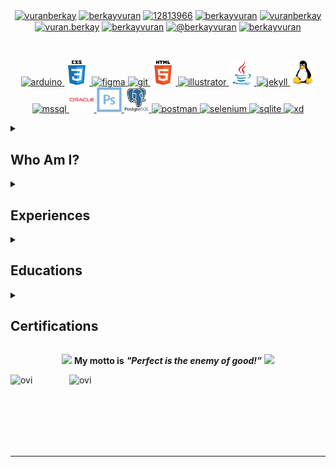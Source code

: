 <p align="Middle">
<a href="https://twitter.com/vuranberkay" target="blank"><img align="center" src="https://raw.githubusercontent.com/rahuldkjain/github-profile-readme-generator/master/src/images/icons/Social/twitter.svg" alt="vuranberkay" height="30" width="40" /></a>
<a href="https://linkedin.com/in/berkayvuran" target="blank"><img align="center" src="https://raw.githubusercontent.com/rahuldkjain/github-profile-readme-generator/master/src/images/icons/Social/linked-in-alt.svg" alt="berkayvuran" height="30" width="40" /></a>
<a href="https://stackoverflow.com/users/12813966" target="blank"><img align="center" src="https://raw.githubusercontent.com/rahuldkjain/github-profile-readme-generator/master/src/images/icons/Social/stack-overflow.svg" alt="12813966" height="30" width="40" /></a>
<a href="https://kaggle.com/berkayvuran" target="blank"><img align="center" src="https://raw.githubusercontent.com/rahuldkjain/github-profile-readme-generator/master/src/images/icons/Social/kaggle.svg" alt="berkayvuran" height="30" width="40" /></a>
<a href="https://fb.com/vuranberkay" target="blank"><img align="center" src="https://raw.githubusercontent.com/rahuldkjain/github-profile-readme-generator/master/src/images/icons/Social/facebook.svg" alt="vuranberkay" height="30" width="40" /></a>
<a href="https://instagram.com/vuran.berkay" target="blank"><img align="center" src="https://raw.githubusercontent.com/rahuldkjain/github-profile-readme-generator/master/src/images/icons/Social/instagram.svg" alt="vuran.berkay" height="30" width="40" /></a>
<a href="https://www.behance.net/berkayvuran" target="blank"><img align="center" src="https://raw.githubusercontent.com/rahuldkjain/github-profile-readme-generator/master/src/images/icons/Social/behance.svg" alt="berkayvuran" height="30" width="40" /></a>
<a href="https://medium.com/@berkayvuran" target="blank"><img align="center" src="https://raw.githubusercontent.com/rahuldkjain/github-profile-readme-generator/master/src/images/icons/Social/medium.svg" alt="@berkayvuran" height="30" width="40" /></a>
<a href="https://www.hackerrank.com/berkayvuran" target="blank"><img align="center" src="https://raw.githubusercontent.com/rahuldkjain/github-profile-readme-generator/master/src/images/icons/Social/hackerrank.svg" alt="berkayvuran" height="30" width="40" /></a>
</p>
<br>
<p align="Middle"> <a href="https://www.arduino.cc/" target="_blank" rel="noreferrer"> <img src="https://cdn.worldvectorlogo.com/logos/arduino-1.svg" alt="arduino" width="40" height="40"/> </a> <a href="https://www.w3schools.com/css/" target="_blank" rel="noreferrer"> <img src="https://raw.githubusercontent.com/devicons/devicon/master/icons/css3/css3-original-wordmark.svg" alt="css3" width="40" height="40"/> </a> <a href="https://www.figma.com/" target="_blank" rel="noreferrer"> <img src="https://www.vectorlogo.zone/logos/figma/figma-icon.svg" alt="figma" width="40" height="40"/> </a> <a href="https://git-scm.com/" target="_blank" rel="noreferrer"> <img src="https://www.vectorlogo.zone/logos/git-scm/git-scm-icon.svg" alt="git" width="40" height="40"/> </a> <a href="https://www.w3.org/html/" target="_blank" rel="noreferrer"> <img src="https://raw.githubusercontent.com/devicons/devicon/master/icons/html5/html5-original-wordmark.svg" alt="html5" width="40" height="40"/> </a> <a href="https://www.adobe.com/in/products/illustrator.html" target="_blank" rel="noreferrer"> <img src="https://www.vectorlogo.zone/logos/adobe_illustrator/adobe_illustrator-icon.svg" alt="illustrator" width="40" height="40"/> </a> <a href="https://www.java.com" target="_blank" rel="noreferrer"> <img src="https://raw.githubusercontent.com/devicons/devicon/master/icons/java/java-original.svg" alt="java" width="40" height="40"/> </a> <a href="https://jekyllrb.com/" target="_blank" rel="noreferrer"> <img src="https://www.vectorlogo.zone/logos/jekyllrb/jekyllrb-icon.svg" alt="jekyll" width="40" height="40"/> </a> <a href="https://www.linux.org/" target="_blank" rel="noreferrer"> <img src="https://raw.githubusercontent.com/devicons/devicon/master/icons/linux/linux-original.svg" alt="linux" width="40" height="40"/> </a> <a href="https://www.microsoft.com/en-us/sql-server" target="_blank" rel="noreferrer"> <img src="https://www.svgrepo.com/show/303229/microsoft-sql-server-logo.svg" alt="mssql" width="40" height="40"/> </a> <a href="https://www.oracle.com/" target="_blank" rel="noreferrer"> <img src="https://raw.githubusercontent.com/devicons/devicon/master/icons/oracle/oracle-original.svg" alt="oracle" width="40" height="40"/> </a> <a href="https://www.photoshop.com/en" target="_blank" rel="noreferrer"> <img src="https://raw.githubusercontent.com/devicons/devicon/master/icons/photoshop/photoshop-line.svg" alt="photoshop" width="40" height="40"/> </a> <a href="https://www.postgresql.org" target="_blank" rel="noreferrer"> <img src="https://raw.githubusercontent.com/devicons/devicon/master/icons/postgresql/postgresql-original-wordmark.svg" alt="postgresql" width="40" height="40"/> </a> <a href="https://postman.com" target="_blank" rel="noreferrer"> <img src="https://www.vectorlogo.zone/logos/getpostman/getpostman-icon.svg" alt="postman" width="40" height="40"/> </a> <a href="https://www.selenium.dev" target="_blank" rel="noreferrer"> <img src="https://raw.githubusercontent.com/detain/svg-logos/780f25886640cef088af994181646db2f6b1a3f8/svg/selenium-logo.svg" alt="selenium" width="40" height="40"/> </a> <a href="https://www.sqlite.org/" target="_blank" rel="noreferrer"> <img src="https://www.vectorlogo.zone/logos/sqlite/sqlite-icon.svg" alt="sqlite" width="40" height="40"/> </a> <a href="https://www.adobe.com/products/xd.html" target="_blank" rel="noreferrer"> <img src="https://cdn.worldvectorlogo.com/logos/adobe-xd.svg" alt="xd" width="40" height="40"/> </a> </p>

<details>
  <summary><h2>Who Am I?</h2></summary>

I describe myself as the product hacker responsible for growth. Although I am originally a **psychologist** and candidate **organizational behavior specialist** from Hacettepe University; I take a role of **project manager & product manager & product owner** according to the project/product management approach in different organizational climates, at different sociocultural levels and in different sectors.
  
I am confident in **project management, product management, diversity management, technical requirements, refinement, user experience, business intelligence, competitive intelligence, relational coordination, end-to-end software development lifecycle (SDLC), product prototyping, user segmentation, tech & non-tech testing, design & product management tools and UML components.** I can write effective SQL and JQL queries.
  
I am most skilled in *Product Management* and *Brew Coffee*.

</details>

<details>
  <summary><h2>Experiences</h2></summary>
    
### Product Owner @Navlungo (01.2022 - 09.2022)
My responsibilities included lead technical & non-technical analysis (with Asana & Coda), create business intelligence reports (with AWS QuickSight & PostgreSQL), collect user requirements (with Asana), UX research and design (with Figma), conversion & funnel optimization (with Google Analytics & Hotjar), customer acquisition, retention and gamification activities (online & offline) with incredibly talented technology, marketing, product, operations and sales teams.

- Reached more than 70,000 customers, 1,000,000 transactions, 3 service area continent, 230 country.

- Increased overall sales volume more than 150%.

- Analyzed business & technical logics of 'navlungo.com' which aims to digitize logistics end-to-end.

- Managed development process a fully-featured new product for ship & shop from Turkey to worldwide 'deliver.ist' in 3 months from ideation to production.

- Desgined and implement the KPI reporting platform on AWS QuickSight in order to become a data oriented company. All data from sales, operations, marketing and product is aggregated and made transparent to the entire business.

- Managed user requirements about main and side products thats are express, freight, fulfillment, finance and marketing on Asana, Figma, Coda and Instagantt.

- Improved the growth & reducing churn strategies and manage relationship about usability of pathway between marketing & technology & design & product teams.

- Conducted user experience studies and lead user interface changes.

### Sr. Business Analyst @Etiya (11.2021 - 01.2022)
My responsibilities included make technical & non-technical HLD and LLD analysis (with JIRA & Confluence), create UAT scenerios, UX research and design (with Balzamiq) for CRM transformation project developed by Etiya for biggest telco company of MENA, Ooredoo.

### Product Owner @Turkish Ministry Of Health (02.2019 - 11.2021)
My responsibilities included lead technical & non-technical analysis (with JIRA & TFS & Confluence), create business intelligence reports (with Microsoft Power BI & Turboard SINA & MSSQL Server & PostgreSQL & PL/SQL), collect user requirements (online/offline), UX research and design (with Balzamiq) with bureaucrats, communication center managers, techincal leads and healthcare professionals.

- Led the technical call center architecture & UML diagrams of COVID-19 Hotline which aims to strengthen communication between patients and healthcare professionals and it has approximately 6,000,000 users per year.

- Designed all of the user cases and scenarios of Meeting Point Web Application which aims to strengthen relationship between healthcare professionals and high level managers and it has approximately 100,000 users per year.

- Analyzed business & technical logics of Health Survey Web Application which aims to collect data from patients and healthcare professionals and it has approximately 40,000 users per year.

- Created user requirements about health communication of Turkcell BiP Ministry of Health COVID-19 Information & 24/7 Hotline which aims to strenghten communication between patients and healthcare professionals and it was (currently deactive) approximately 20,000 users per year.

- Designed all of the user cases & UML diagrams about health communication of Turkish Ministry of Health WhatsApp Hotline which aims to strenghten communication between patients and healthcare professionals and it was (currently deactive) approximately 10,000 users per year.

### Business Development Specialist @OZEM Academy (11.2017 - 02.2019)
My responsibilities included lead marketing strategies for growth, give training to more than 50 institutions such as MEV College and National Education Directorate, create internal communication structure, research about human-machine interface methods, design experimental psychology pathways for the academy with healthcare professionals.

### Assistant @Hacettepe University Scientific Research Unit (10.2015 - 06.2017)
My responsibilities included lead for technical requirements, analyze research data, software quality assurance, technical communication for academic projects with Hacettepe University Psychology and Computer Education and Instructional Technology Departments, Bilkent University Graduate School of Education and TED University Psychology Department.

- Game Type Computer Aided Cognitive Exercise Program (OBEP) Development Study for Alzheimer Type Dementia and Mild Cognitive Impairment

- Investigation of Artwork Analysis Process in Individuals Related to Art at Different Levels by Eye Tracking Technique

- Different Sources, Different Trajectories: A Three-Year Longitudinal Study of Academic Achievement as a Function of Adolescent's Class and Family Characteristics

</details>

<details>
  <summary><h2>Educations</h2></summary>
    
### Hacettepe University Management and Organizational Behavior MSc (2019 - 2013)
- GPA: 3.86/4.00 (High Honor Student)

### Anadolu University Web Design and Coding ASc (2020 - 2022)
- GPA: 3.08/4.00 (Honor Student)

### Middle East Technical University English Prep. School (2017 - 2018)
- Level: B2

### Hacettepe University Psychology BSc (2013 - 2017)
- GPA: 3.55/4.00 (High Honor Student)

</details>

<details>
  <summary><h2>Certifications</h2></summary>
    
### Professional Scrum Master™ I (2022)
<a href="https://www.credly.com/badges/d21135e4-80ee-4c03-be13-6611aff304b3?source=linked_in_profile" target="_blank" rel="noreferrer noopener">Click Here</a>

### Professional Scrum Product Owner™ I (2022)

### Problem Solving (HackerRank) (2022)

### SQL (HackerRank) (2021)

</details>

<p align="center">
<img src="https://media.giphy.com/media/gH3LO09IOiZIqePwv9/giphy.gif" width="50" /> <b align="center">My motto is</b> <b><i align="center">"Perfect is the enemy of good!”</i></b> <img src="https://media.giphy.com/media/qjqUcgIyRjsl2/giphy.gif" width="50" />
</p> 
<p><img align="left" src="https://github-readme-stats.vercel.app/api/top-langs?username=berkayvuran&show_icons=true&locale=en&layout=compact&theme=chartreuse-dark" alt="ovi" /></p>
<p>&nbsp;<img align="right" src="https://github-readme-stats.vercel.app/api?username=berkayvuran&show_icons=true&locale=en&theme=chartreuse-dark" alt="ovi" width="410" /></p>
<br><br><br><br><br>

<hr>
